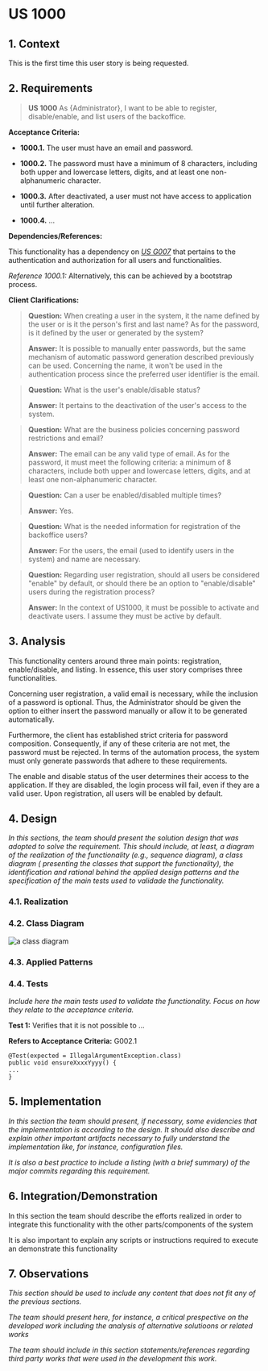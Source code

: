 # US 1000

## 1. Context

This is the first time this user story is being requested.

## 2. Requirements

> **US 1000** As {Administrator}, I want to be able to register, disable/enable, and list users of the backoffice.

**Acceptance Criteria:**

- **1000.1.** The user must have an email and password.

- **1000.2.** The password must have a minimum of 8 characters, including both upper and lowercase letters, digits, and
  at
  least one non-alphanumeric character.

- **1000.3.** After deactivated, a user must not have access to application until further alteration.

- **1000.4.** ...

**Dependencies/References:**

This functionality has a dependency on [_US G007_](../us_g007) that pertains to the authentication and authorization for
all users and functionalities.

_Reference 1000.1:_ Alternatively, this can be achieved by a bootstrap process.

**Client Clarifications:**

> **Question:** When creating a user in the system, it the name defined by the user or is it the person's first and last
> name?
> As for the password, is it defined by the user or generated by the system?
>
> **Answer:** It is possible to manually enter passwords, but the same
> mechanism of automatic password generation described previously can be used. Concerning the name, it won't be used
> in the authentication process since the preferred user identifier is the email.

> **Question:** What is the user's enable/disable status?
>
> **Answer:** It pertains to the deactivation of the user's access to the system.

> **Question:** What are the business policies concerning password restrictions and email?
>
> **Answer:** The email can be any valid type of email. As for the password, it must meet the following criteria: a
> minimum of 8 characters, include both upper and lowercase letters, digits, and at least one non-alphanumeric
> character.

> **Question:** Can a user be enabled/disabled multiple times?
>
> **Answer:** Yes.

> **Question:** What is the needed information for registration of the backoffice users?
>
> **Answer:** For the users, the email (used to identify users in the system) and name are necessary.

> **Question:** Regarding user registration, should all users be considered "enable" by default, or should there be an
> option to "enable/disable" users during the registration process?
>
> **Answer:** In the context of US1000, it must be possible to activate and deactivate users. I assume they must be
> active by default.

## 3. Analysis

This functionality centers around three main points: registration, enable/disable, and listing. In essence, this user
story comprises three functionalities.

Concerning user registration, a valid email is necessary, while the inclusion of a password is optional. Thus, the
Administrator should be given the option to either insert the password manually or allow it to be generated
automatically.

Furthermore, the client has established strict criteria for password composition. Consequently, if any of these criteria
are not met, the password must be rejected. In terms of the automation process, the system must only generate passwords
that adhere to these requirements.

The enable and disable status of the user determines their access to the application. If they are disabled, the login
 process will fail, even if they are a valid user. Upon registration, all users will be enabled by default.


## 4. Design

*In this sections, the team should present the solution design that was adopted to solve the requirement. This should
include, at least, a diagram of the realization of the functionality (e.g., sequence diagram), a class diagram (
presenting the classes that support the functionality), the identification and rational behind the applied design
patterns and the specification of the main tests used to validade the functionality.*

### 4.1. Realization

### 4.2. Class Diagram

![a class diagram]()

### 4.3. Applied Patterns

### 4.4. Tests

*Include here the main tests used to validate the functionality. Focus on how they relate to the acceptance criteria.*

**Test 1:** Verifies that it is not possible to ...

**Refers to Acceptance Criteria:** G002.1

````
@Test(expected = IllegalArgumentException.class)
public void ensureXxxxYyyy() {
...
}
````

## 5. Implementation

*In this section the team should present, if necessary, some evidencies that the implementation is according to the
design. It should also describe and explain other important artifacts necessary to fully understand the implementation
like, for instance, configuration files.*

*It is also a best practice to include a listing (with a brief summary) of the major commits regarding this
requirement.*

## 6. Integration/Demonstration

In this section the team should describe the efforts realized in order to integrate this functionality with the other
parts/components of the system

It is also important to explain any scripts or instructions required to execute an demonstrate this functionality

## 7. Observations

*This section should be used to include any content that does not fit any of the previous sections.*

*The team should present here, for instance, a critical prespective on the developed work including the analysis of
alternative solutioons or related works*

*The team should include in this section statements/references regarding third party works that were used in the
development this work.*